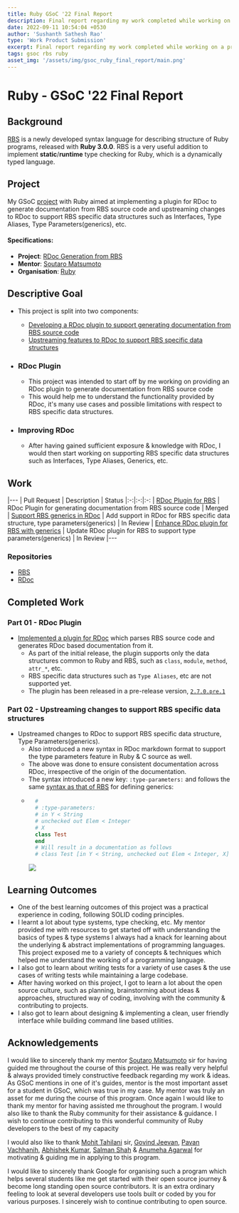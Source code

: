 ```yaml
---
title: Ruby GSoC '22 Final Report
description: Final report regarding my work completed while working on a project with Ruby during the period of GSoC '22
date: 2022-09-11 10:54:04 +0530
author: 'Sushanth Sathesh Rao'
type: 'Work Product Submission'
excerpt: Final report regarding my work completed while working on a project with Ruby during the period of GSoC '22
tags: gsoc rbs ruby
asset_img: '/assets/img/gsoc_ruby_final_report/main.png'
---
```

# Ruby - GSoC '22 Final Report

## Background
[RBS](https://github.com/ruby/rbs) is a newly developed syntax language for describing structure of Ruby programs, released with **Ruby 3.0.0**. RBS is a very useful addition to implement __static__/__runtime__ type checking for Ruby, which is a dynamically typed language.

## Project
My GSoC [project](https://summerofcode.withgoogle.com/programs/2022/projects/1wSHVbTn) with Ruby aimed at implementing a plugin for RDoc to generate documentation from RBS source code and upstreaming changes to RDoc to support RBS specific data structures such as Interfaces, Type Aliases, Type Parameters(generics), etc.

#### Specifications:
* __Project__: [RDoc Generation from RBS](https://summerofcode.withgoogle.com/programs/2022/projects/1wSHVbTn)
* __Mentor__: [Soutaro Matsumoto](https://github.com/soutaro)
* __Organisation__: [Ruby](https://summerofcode.withgoogle.com/programs/2022/organizations/ruby)

## Descriptive Goal

* This project is split into two components:
  * [Developing a RDoc plugin to support generating documentation from RBS source code](#RDoc-Plugin)
  * [Upstreaming features to RDoc to support RBS specific data structures](#Improving-RDoc)

* ### RDoc Plugin
  * This project was intended to start off by me working on providing an RDoc plugin to generate documentation from RBS source code
  * This would help me to understand the functionality provided by RDoc, it's many use cases and possible limitations with respect to RBS specific data structures.

* ### Improving RDoc
  * After having gained sufficient exposure & knowledge with RDoc, I would then start working on supporting RBS specific data structures such as Interfaces, Type Aliases, Generics, etc.

## Work
|---
| Pull Request | Description | Status
|:-:|:-:|:-:
| [RDoc Plugin for RBS](https://github.com/ruby/rbs/pull/1048)     | RDoc Plugin for generating documentation from RBS source code     | Merged
| [Support RBS generics in RDoc](https://github.com/ruby/rdoc/pull/925) | Add support in RDoc for RBS specific data structure, type parameters(generics) | In Review
| [Enhance RDoc plugin for RBS with generics](https://github.com/ruby/rbs/pull/1105) | Update RDoc plugin for RBS to support type parameters(generics) | In Review
|---

### Repositories

* [RBS](https://github.com/ruby/rbs)
* [RDoc](https://github.com/ruby/rdoc)

## Completed Work

### Part 01 - RDoc Plugin

* [Implemented a plugin for RDoc](https://github.com/ruby/rbs/pull/1048) which parses RBS source code and generates RDoc based documentation from it.
    * As part of the initial release, the plugin supports only the data structures common to Ruby and RBS, such as `class`, `module`, `method`, `attr_*`, etc.
    * RBS specific data structures such as `Type Aliases`, etc are not supported yet.
    * The plugin has been released in a pre-release version, [`2.7.0.pre.1`](https://rubygems.org/gems/rbs/versions/2.7.0.pre.1)

### Part 02 - Upstreaming changes to support RBS specific data structures
* Upstreamed changes to RDoc to support RBS specific data structure, Type Parameters(generics).
    * Also introduced a new syntax in RDoc markdown format to support the type parameters feature in Ruby & C source as well.
    * The above was done to ensure consistent documentation across RDoc, irrespective of the origin of the documentation.
    * The syntax introduced a new key: `:type-parameters:` and follows the same [syntax as that of RBS](https://github.com/ruby/rbs/blob/master/docs/syntax.md#generics) for defining generics:
    * ```ruby
        #
        # :type-parameters:
        # in Y < String
        # unchecked out Elem < Integer
        # X
        class Test
        end
        # Will result in a documentation as follows
        # class Test [in Y < String, unchecked out Elem < Integer, X]
      ```
      ![](https://i.imgur.com/0DFPybh.png)


## Learning Outcomes

* One of the best learning outcomes of this project was a practical experience in coding, following SOLID coding principles.
* I learnt a lot about type systems, type checking, etc. My mentor provided me with resources to get started off with understanding the basics of types & type systems I always had a knack for learning about the underlying & abstract implementations of programming languages. This project exposed me to a variety of concepts & techniques which helped me understand the working of a programming language.
* I also got to learn about writing tests for a variety of use cases & the use cases of writing tests while maintaining a large codebase.
* After having worked on this project, I got to learn a lot about the open source culture, such as planning, brainstorming about ideas & approaches, structured way of coding, involving with the community & contributing to projects.
* I also got to learn about designing & implementing a clean, user friendly interface while building command line based utilities.

## Acknowledgements

I would like to sincerely thank my mentor [Soutaro Matsumoto](https://github.com/soutaro) sir for having guided me throughout the course of this project. He was really very helpful & always provided timely constructive feedback regarding my work & ideas. As GSoC mentions in one of it's guides, mentor is the most important asset for a student in GSoC, which was true in my case. My mentor was truly an asset for me during the course of this program. Once again I would like to thank my mentor for having assisted me throughout the program. I would also like to thank the Ruby community for their assistance & guidance. I wish to continue contributing to this wonderful community of Ruby developers to the best of my capacity

I would also like to thank [Mohit Tahilani](https://github.com/mohittahiliani) sir, [Govind Jeevan](https://github.com/govindjeevan), [Pavan Vachhanih](https://github.com/vachhanihpavan), [Abhishek Kumar](https://github.com/abhishekkumar2718), [Salman Shah](https://github.com/mohittahiliani) & [Anumeha Agarwal](https://github.com/anumehaagrawal) for motivating & guiding me in applying to this program.

I would like to sincerely thank Google for organising such a program which helps several students like me get started with their open source journey & become long standing open source contributors. It is an extra ordinary feeling to look at several developers use tools built or coded by you for various purposes. I sincerely wish to continue contributing to open source.
